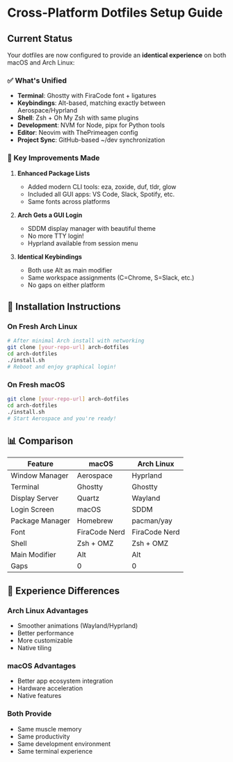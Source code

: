 # Cross-Platform Dotfiles Setup Guide

## Current Status

Your dotfiles are now configured to provide an **identical experience** on both macOS and Arch Linux:

### ✅ What's Unified
- **Terminal**: Ghostty with FiraCode font + ligatures
- **Keybindings**: Alt-based, matching exactly between Aerospace/Hyprland
- **Shell**: Zsh + Oh My Zsh with same plugins
- **Development**: NVM for Node, pipx for Python tools
- **Editor**: Neovim with ThePrimeagen config
- **Project Sync**: GitHub-based ~/dev synchronization

### 🎯 Key Improvements Made

1. **Enhanced Package Lists**
   - Added modern CLI tools: eza, zoxide, duf, tldr, glow
   - Included all GUI apps: VS Code, Slack, Spotify, etc.
   - Same fonts across platforms

2. **Arch Gets a GUI Login**
   - SDDM display manager with beautiful theme
   - No more TTY login!
   - Hyprland available from session menu

3. **Identical Keybindings**
   - Both use Alt as main modifier
   - Same workspace assignments (C=Chrome, S=Slack, etc.)
   - No gaps on either platform

## 🚀 Installation Instructions

### On Fresh Arch Linux
```bash
# After minimal Arch install with networking
git clone [your-repo-url] arch-dotfiles
cd arch-dotfiles
./install.sh
# Reboot and enjoy graphical login!
```

### On Fresh macOS
```bash
git clone [your-repo-url] arch-dotfiles
cd arch-dotfiles
./install.sh
# Start Aerospace and you're ready!
```

## 📊 Comparison

| Feature | macOS | Arch Linux |
|---------|-------|------------|
| Window Manager | Aerospace | Hyprland |
| Terminal | Ghostty | Ghostty |
| Display Server | Quartz | Wayland |
| Login Screen | macOS | SDDM |
| Package Manager | Homebrew | pacman/yay |
| Font | FiraCode Nerd | FiraCode Nerd |
| Shell | Zsh + OMZ | Zsh + OMZ |
| Main Modifier | Alt | Alt |
| Gaps | 0 | 0 |

## 🎨 Experience Differences

### Arch Linux Advantages
- Smoother animations (Wayland/Hyprland)
- Better performance
- More customizable
- Native tiling

### macOS Advantages
- Better app ecosystem integration
- Hardware acceleration
- Native features

### Both Provide
- Same muscle memory
- Same productivity
- Same development environment
- Same terminal experience